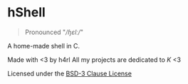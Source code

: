 # hShell
> Pronounced "_/ɧɛlː/_"

A home-made shell in C.

Made with <3 by h4rl
All my projects are dedicated to *K* <3

Licensed under the [BSD-3 Clause License](https://github.com/h4rldev/hshell/blob/main/LICENSE)
